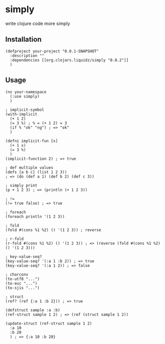 # simply
write clojure code more simply

## Installation

    (defproject your-project "0.0.1-SNAPSHOT"
	  :description ""
	  :dependencies [[org.clojars.liquidz/simply "0.0.2"]]
	  )

## Usage
    (ns your-namespace
	  (:use simply)
	  )

	; implicit-symbol
	(with-implicit
	  (+ 1 2)
	  (= 3 %) ; % = (+ 1 2) = 3
	  (if % "ok" "ng") ; => "ok"
	  )

	(defni implicit-fun [x]
	  (+ 1 x)
	  (= 3 %)
	  )
	(implicit-function 2) ; => true

	; def multiple values
	(defs [a b c] (list 1 2 3))
	; => (do (def a 1) (def b 2) (def c 3))

	; simply print
	(p + 1 2 3) ; => (println (+ 1 2 3))

	; !=
	(!= true false) ; => true

	; foreach
	(foreach println '(1 2 3))

	; fold
	(fold #(cons %1 %2) () '(1 2 3)) ; reverse

	; r-fold
	(r-fold #(cons %1 %2) () '(1 2 3)) ; => (reverse (fold #(cons %1 %2) () '(1 2 3)))

	; key-value-seq?
	(key-value-seq? '(:a 1 :b 2)) ; => true
	(key-value-seq? '(:a 1 2)) ; => false

	; charconv
	(to-utf8 "...")
	(to-euc "...")
	(to-sjis "...")

	; struct
	(ref? (ref {:a 1 :b 2})) ; => true

	(defstruct sample :a :b)
	(ref-struct sample 1 2) ; => (ref (struct sample 1 2))

	(update-struct (ref-struct sample 1 2)
	  :a 10
	  :b 20
	  ) ; => {:a 10 :b 20}


